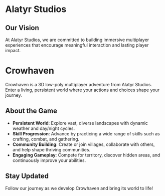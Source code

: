 # Alatyr Studios

## Our Vision

At Alatyr Studios, we are committed to building immersive multiplayer experiences that encourage meaningful interaction and lasting player impact.

# Crowhaven

Crowhaven is a 3D low-poly multiplayer adventure from Alatyr Studios. Enter a living, persistent world where your actions and choices shape your journey.

## About the Game

- **Persistent World**: Explore vast, diverse landscapes with dynamic weather and day/night cycles.
- **Skill Progression**: Advance by practicing a wide range of skills such as crafting, combat, and gathering.
- **Community Building**: Create or join villages, collaborate with others, and help shape thriving communities.
- **Engaging Gameplay**: Compete for territory, discover hidden areas, and continuously improve your abilities.

## Stay Updated

Follow our journey as we develop Crowhaven and bring its world to life!

